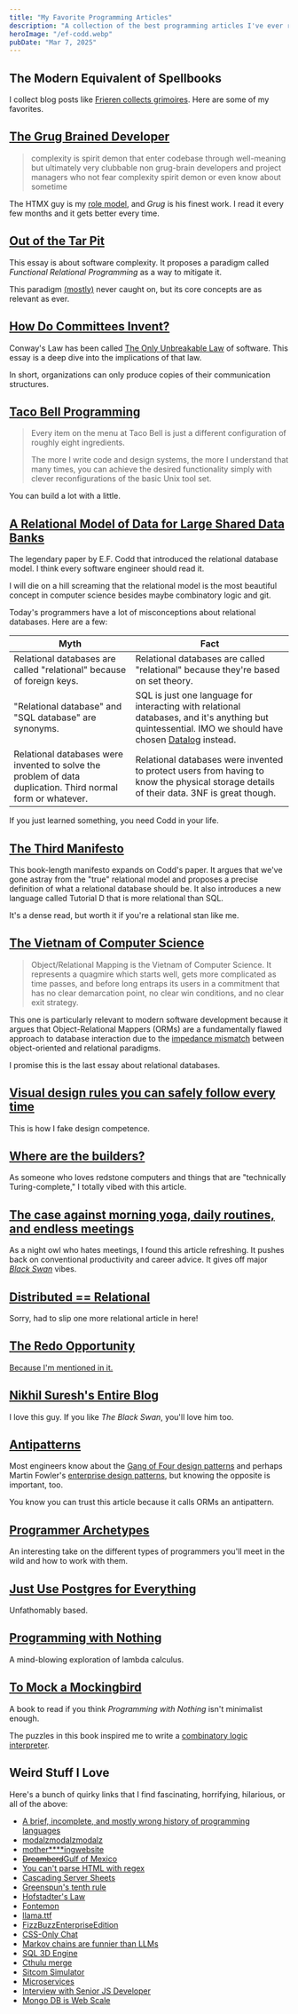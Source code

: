 ```yaml
---
title: "My Favorite Programming Articles"
description: "A collection of the best programming articles I've ever read."
heroImage: "/ef-codd.webp"
pubDate: "Mar 7, 2025"
---
```


## The Modern Equivalent of Spellbooks

I collect blog posts like [Frieren collects grimoires](https://media4.giphy.com/media/v1.Y2lkPTc5MGI3NjExcWx3azI1YzNhZXY3d2E5MWNvdXlhY2h0b2pmY2wxMGJuM2xjeHFjNyZlcD12MV9pbnRlcm5hbF9naWZfYnlfaWQmY3Q9Zw/jUckyQVjuHNx9vXUtv/giphy.gif). Here are some of my favorites.

## [The Grug Brained Developer](https://grugbrain.dev/)

> complexity is spirit demon that enter codebase through well-meaning but ultimately very clubbable non grug-brain developers and project managers who not fear complexity spirit demon or even know about sometime

The HTMX guy is my [role model](https://htmx.org/essays/htmx-sucks/), and _Grug_ is his finest work. I read it every few months and it gets better every time.

## [Out of the Tar Pit](https://curtclifton.net/papers/MoseleyMarks06a.pdf)

This essay is about software complexity. It proposes a paradigm called _Functional Relational Programming_ as a way to mitigate it.

This paradigm [(mostly)](https://www.cell-lang.net/) never caught on, but its core concepts are as relevant as ever.

## [How Do Committees Invent?](http://melconway.com/research/committees.html)

Conway's Law has been called [The Only Unbreakable Law](https://youtu.be/5IUj1EZwpJY?si=tBVxsRatPCONu9eW) of software. This essay is a deep dive into the implications of that law.

In short, organizations can only produce copies of their communication structures.

## [Taco Bell Programming](http://widgetsandshit.com/teddziuba/2010/10/taco-bell-programming.html)

> Every item on the menu at Taco Bell is just a different configuration of roughly eight ingredients.
>
> The more I write code and design systems, the more I understand that many times, you can achieve the desired functionality simply with clever reconfigurations of the basic Unix tool set.

You can build a lot with a little.

## [A Relational Model of Data for Large Shared Data Banks](https://www.seas.upenn.edu/~zives/03f/cis550/codd.pdf)

The legendary paper by E.F. Codd that introduced the relational database model. I think every software engineer should read it.

I will die on a hill screaming that the relational model is the most beautiful concept in computer science besides maybe combinatory logic and git.

Today's programmers have a lot of misconceptions about relational databases. Here are a few:

| Myth                                                                                                        | Fact                                                                                                                                                                                          |
| ----------------------------------------------------------------------------------------------------------- | --------------------------------------------------------------------------------------------------------------------------------------------------------------------------------------------- |
| Relational databases are called "relational" because of foreign keys.                                       | Relational databases are called "relational" because they're based on set theory.                                                                                                             |
| "Relational database" and "SQL database" are synonyms.                                                      | SQL is just one language for interacting with relational databases, and it's anything but quintessential. IMO we should have chosen [Datalog](https://en.wikipedia.org/wiki/Datalog) instead. |
| Relational databases were invented to solve the problem of data duplication. Third normal form or whatever. | Relational databases were invented to protect users from having to know the physical storage details of their data. 3NF is great though.                                                      |

If you just learned something, you need Codd in your life.

## [The Third Manifesto](https://www.dcs.warwick.ac.uk/~hugh/TTM/DTATRM.pdf)

This book-length manifesto expands on Codd's paper. It argues that we've gone astray from the "true" relational model and proposes a precise definition of what a relational database should be. It also introduces a new language called Tutorial D that is more relational than SQL.

It's a dense read, but worth it if you're a relational stan like me.

## [The Vietnam of Computer Science](https://www.odbms.org/wp-content/uploads/2013/11/031.01-Neward-The-Vietnam-of-Computer-Science-June-2006.pdf)

> Object/Relational Mapping is the Vietnam of Computer Science. It represents a quagmire which starts well, gets more complicated as time passes, and before long entraps its users in a commitment that has no clear demarcation point, no clear win conditions, and no clear exit strategy.

This one is particularly relevant to modern software development because it argues that Object-Relational Mappers (ORMs) are a fundamentally flawed approach to database interaction due to the [impedance mismatch](https://en.wikipedia.org/wiki/Object%E2%80%93relational_impedance_mismatch) between object-oriented and relational paradigms.

I promise this is the last essay about relational databases.

## [Visual design rules you can safely follow every time](https://anthonyhobday.com/sideprojects/saferules/)

This is how I fake design competence.

## [Where are the builders?](https://near.blog/where-are-the-builders/)

As someone who loves redstone computers and things that are "technically Turing-complete," I totally vibed with this article.

## [The case against morning yoga, daily routines, and endless meetings](https://andrewchen.substack.com/p/10x-work-versus-1x-work)

As a night owl who hates meetings, I found this article refreshing. It pushes back on conventional productivity and career advice. It gives off major [_Black Swan_](https://en.wikipedia.org/wiki/The_Black_Swan:_The_Impact_of_the_Highly_Improbable) vibes.

## [Distributed == Relational](https://frest.substack.com/p/distributed-relational)

Sorry, had to slip one more relational article in here!

## [The Redo Opportunity](https://tylerhogge.com/2024/08/20/the-redo-opportunity/)

[Because I'm mentioned in it.](https://tylerhogge.com/2024/08/20/the-redo-opportunity/#:~:text=That%20left%20engineering,hit%20the%20stretch.)

## [Nikhil Suresh's Entire Blog](https://ludic.mataroa.blog/blog/you-must-read-at-least-one-book-to-ride/)

I love this guy. If you like _The Black Swan_, you'll love him too.

## [Antipatterns](https://cedanet.com.au/antipatterns/)

Most engineers know about the [Gang of Four design patterns](https://refactoring.guru/design-patterns) and perhaps Martin Fowler's [enterprise design patterns](https://martinfowler.com/articles/enterprisePatterns.html), but knowing the opposite is important, too.

You know you can trust this article because it calls ORMs an antipattern.

## [Programmer Archetypes](https://www.seangoedecke.com/programmer-archetypes/)

An interesting take on the different types of programmers you'll meet in the wild and how to work with them.

## [Just Use Postgres for Everything](https://www.amazingcto.com/postgres-for-everything/)

Unfathomably based.

## [Programming with Nothing](https://tomstu.art/programming-with-nothing)

A mind-blowing exploration of lambda calculus.

## [To Mock a Mockingbird](https://en.wikipedia.org/wiki/To_Mock_a_Mockingbird)

A book to read if you think _Programming with Nothing_ isn't minimalist enough.

The puzzles in this book inspired me to write a [combinatory logic interpreter](https://github.com/joshmoody24/skoobert).

## Weird Stuff I Love

Here's a bunch of quirky links that I find fascinating, horrifying, hilarious, or all of the above:

- [A brief, incomplete, and mostly wrong history of programming languages](https://james-iry.blogspot.com/2009/05/brief-incomplete-and-mostly-wrong.html)
- [modalzmodalzmodalz](https://modalzmodalzmodalz.com/)
- [mother\*\*\*\*ingwebsite](https://motherfuckingwebsite.com/)
- [~~Dreamberd~~Gulf of Mexico](https://github.com/TodePond/GulfOfMexico)
- [You can't parse HTML with regex](https://stackoverflow.com/questions/1732348/regex-match-open-tags-except-xhtml-self-contained-tags)
- [Cascading Server Sheets](https://dev.to/thormeier/dont-try-this-at-home-css-as-the-backend-what-3oih)
- [Greenspun's tenth rule](https://en.wikipedia.org/wiki/Greenspun%27s_tenth_rule)
- [Hofstadter's Law](https://en.wikipedia.org/wiki/Hofstadter%27s_law)
- [Fontemon](https://www.coderelay.io/fontemon.html)
- [llama.ttf](https://fuglede.github.io/llama.ttf/)
- [FizzBuzzEnterpriseEdition](https://github.com/EnterpriseQualityCoding/FizzBuzzEnterpriseEdition)
- [CSS-Only Chat](https://github.com/kkuchta/css-only-chat)
- [Markov chains are funnier than LLMs](https://emnudge.dev/blog/markov-chains-are-funny/)
- [SQL 3D Engine](https://observablehq.com/@pallada-92/sql-3d-engine)
- [Cthulu merge](https://marc.info/?l=linux-kernel&m=139033182525831)
- [Sitcom Simulator](https://github.com/joshmoody24/sitcom-simulator)
- [Microservices](https://youtu.be/y8OnoxKotPQ?si=N5VyLsZOB2RkyZCm)
- [Interview with Senior JS Developer](https://youtu.be/Uo3cL4nrGOk?si=TlM42OzZjDrKTnHr)
- [Mongo DB is Web Scale](https://youtu.be/b2F-DItXtZs?si=eKEYDFDu5UrJVDO2)
